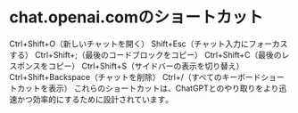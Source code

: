 # chat.openai.comのショートカット

Ctrl+Shift+O（新しいチャットを開く）
Shift+Esc（チャット入力にフォーカスする）
Ctrl+Shift+;（最後のコードブロックをコピー）
Ctrl+Shift+C（最後のレスポンスをコピー）
Ctrl+Shift+S（サイドバーの表示を切り替え）
Ctrl+Shift+Backspace（チャットを削除）
Ctrl+/（すべてのキーボードショートカットを表示）
これらのショートカットは、ChatGPTとのやり取りをより迅速かつ効率的にするために設計されています​​。

